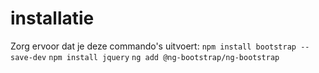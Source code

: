 # installatie
Zorg ervoor dat je deze commando's uitvoert:
`npm install bootstrap --save-dev`
`npm install jquery`
`ng add @ng-bootstrap/ng-bootstrap`
